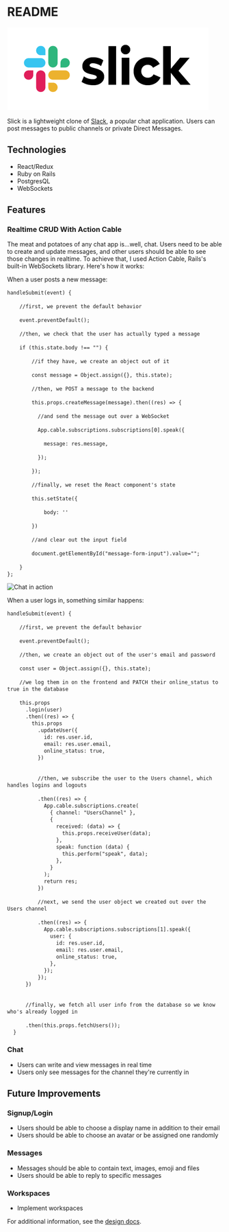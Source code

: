 # README

![logo](./app/assets/images/slick_logo_big.png)

Slick is a lightweight clone of [Slack](https://www.slack.com), a popular chat application. Users can post messages to public channels or private Direct Messages.

## Technologies
- React/Redux
- Ruby on Rails
- PostgresQL
- WebSockets

## Features

### Realtime CRUD With Action Cable

The meat and potatoes of any chat app is...well, chat. Users need to be able to create and update messages, and other users should be able to see those changes in realtime. To achieve that, I used Action Cable, Rails's built-in WebSockets library. Here's how it works:

When a user posts a new message:

```
handleSubmit(event) {

    //first, we prevent the default behavior
    
    event.preventDefault();
    
    //then, we check that the user has actually typed a message

    if (this.state.body !== "") {
    
        //if they have, we create an object out of it

        const message = Object.assign({}, this.state);
        
        //then, we POST a message to the backend

        this.props.createMessage(message).then((res) => {
          
          //and send the message out over a WebSocket
          
          App.cable.subscriptions.subscriptions[0].speak({
            
            message: res.message,
          
          });
        
        });
        
        //finally, we reset the React component's state
        
        this.setState({
            
            body: ''
            
        })
        
        //and clear out the input field

        document.getElementById("message-form-input").value="";

    }
};
```
![Chat in action](https://media.giphy.com/media/ZF8c1SDNqybSUSAvnh/giphy.gif)

When a user logs in, something similar happens:

```
handleSubmit(event) {

    //first, we prevent the default behavior
    
    event.preventDefault();
    
    //then, we create an object out of the user's email and password
    
    const user = Object.assign({}, this.state);
    
    //we log them in on the frontend and PATCH their online_status to true in the database
    
    this.props
      .login(user)
      .then((res) => {
        this.props
          .updateUser({
            id: res.user.id,
            email: res.user.email,
            online_status: true,
          })
          
          
          //then, we subscribe the user to the Users channel, which handles logins and logouts
          
          .then((res) => {
            App.cable.subscriptions.create(
              { channel: "UsersChannel" },
              {
                received: (data) => {
                  this.props.receiveUser(data);
                },
                speak: function (data) {
                  this.perform("speak", data);
                },
              }
            );
            return res;
          })
          
          //next, we send the user object we created out over the Users channel
          
          .then((res) => {
            App.cable.subscriptions.subscriptions[1].speak({
              user: {
                id: res.user.id,
                email: res.user.email,
                online_status: true,
              },
            });
          });
      })
      
      
      //finally, we fetch all user info from the database so we know who's already logged in
      
      .then(this.props.fetchUsers());
  }
```


### Chat
- Users can write and view messages in real time
- Users only see messages for the channel they're currently in

## Future Improvements
### Signup/Login
- Users should be able to choose a display name in addition to their email
- Users should be able to choose an avatar or be assigned one randomly
### Messages
- Messages should be able to contain text, images, emoji and files
- Users should be able to reply to specific messages
### Workspaces
- Implement workspaces

For additional information, see the [design docs](https://github.com/twofford/Slick/wiki).
